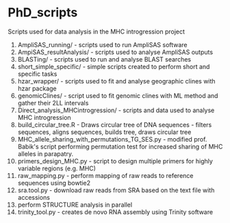 # PhD_scripts
Scripts used for data analysis in the MHC introgression project

1. AmpliSAS_running/ - scripts used to run AmpliSAS software
2. AmpiSAS_resultAnalysis/ - scripts used to analyse AmpliSAS outputs
3. BLASTing/ - scripts used to run and analyse BLAST searches
4. short_simple_specific/ - simple scripts created to perform short and specific tasks
5. hzar_wrapper/ - scripts used to fit and analyse geographic clines with hzar package
6. genomicClines/ - script used to fit genomic clines with ML method and gather their 2LL intervals
6. Direct_analysis_MHCintrogression/ - scripts and data used to analyse MHC introgression
7. build_circular_tree.R - Draws circular tree of DNA sequences - filters sequences, aligns sequences, builds tree, draws circular tree
8. MHC_allele_sharing_with_permutations_TG_SES.py - modified prof. Babik's script performing permutation test for increased sharing of MHC alleles in parapatry. 
9. primers_design_MHC.py - script to design multiple primers for highly variable regions (e.g. MHC)
10. raw_mapping.py - perform mapping of raw reads to reference sequences using bowtie2
11. sra.tool.py - download raw reads from SRA based on the text file with accessions
12. perform STRUCTURE analysis in parallel
13. trinity_tool.py - creates de novo RNA assembly using Trinity software

